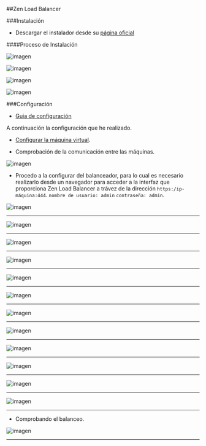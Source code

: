 ##Zen Load Balancer

###Instalación

- Descargar el instalador desde su [página oficial](http://www.zenloadbalancer.com/community/downloads/) 

####Proceso de Instalación 

![imagen](https://github.com/marlenelis/SWAP1516/blob/master/images/p3_Zen.jpg)

![imagen](https://github.com/marlenelis/SWAP1516/blob/master/images/p3_Zen1.jpg)


![imagen](https://github.com/marlenelis/SWAP1516/blob/master/images/p3_Zen3.jpg)

![imagen](https://github.com/marlenelis/SWAP1516/blob/master/images/p3_Zen5.jpg)



###Configuración

- [Guia de configuración](http://www.zenloadbalancer.com/zlb-administration-guide-v304/)

A continuación la configuración que he realizado.

- [Configurar la máquina virtual](https://github.com/marlenelis/SWAP1516/blob/master/Practicas/red_interna.md).

- Comprobación de la comunicación entre las máquinas.

![imagen](https://github.com/marlenelis/SWAP1516/blob/master/images/zlb_ping.jpg)

- Procedo a la configurar del balanceador, para lo cual es necesario realizarlo desde un navegador para acceder a la interfaz que proporciona Zen Load Balancer a trávez de la dirección `https:/ip-máquina:444`. `nombre de usuario: admin`  `contraseña: admin`. 


![imagen](https://github.com/marlenelis/SWAP1516/blob/master/images/zlb_1.jpg)
_____________

![imagen](https://github.com/marlenelis/SWAP1516/blob/master/images/zlb_4.jpg)
_____________

![imagen](https://github.com/marlenelis/SWAP1516/blob/master/images/zlb_5.jpg)
_____________

![imagen](https://github.com/marlenelis/SWAP1516/blob/master/images/zlb_9.jpg)
_____________

![imagen](https://github.com/marlenelis/SWAP1516/blob/master/images/zlb_11.jpg)
_____________

![imagen](https://github.com/marlenelis/SWAP1516/blob/master/images/zlb_12.jpg)
_____________

![imagen](https://github.com/marlenelis/SWAP1516/blob/master/images/zlb_13.jpg)
_____________

![imagen](https://github.com/marlenelis/SWAP1516/blob/master/images/zlb_14.jpg)
_____________

![imagen](https://github.com/marlenelis/SWAP1516/blob/master/images/zlb_15.jpg)
_____________

![imagen](https://github.com/marlenelis/SWAP1516/blob/master/images/zlb_16.jpg)
_____________

![imagen](https://github.com/marlenelis/SWAP1516/blob/master/images/zlb_17.jpg)
_____________

![imagen](https://github.com/marlenelis/SWAP1516/blob/master/images/zlb_18.jpg)
_____________

- Comprobando el balanceo.

![imagen](https://github.com/marlenelis/SWAP1516/blob/master/images/zlb_19.jpg)
_____________







